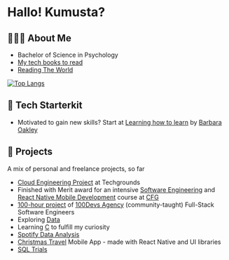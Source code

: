 # Hallo! Kumusta?

## 👩🏻‍💻 About Me

- Bachelor of Science in Psychology
- [My tech books to read](https://github.com/agcdtmr/women-in-tech-books/blob/main/README.md)
- [Reading The World](https://www.goodreads.com/user/show/166974341-a)

[![Top Langs](https://github-readme-stats.vercel.app/api/top-langs/?username=agcdtmr&layout=compact&theme=vision-friendly-dark)](https://github.com/anuraghazra/github-readme-stats)

## 🚀 Tech Starterkit
- Motivated to gain new skills? Start at [Learning how to learn](https://www.coursera.org/learn/learning-how-to-learn) by [Barbara Oakley](https://barbaraoakley.com/)


## 🚧 Projects

A mix of personal and freelance projects, so far
- [Cloud Engineering Project](https://github.com/agcdtmr/techgrounds-anj-dtmr) at Techgrounds
- Finished with Merit award for an intensive [Software Engineering](https://github.com/agcdtmr/cfg_group_project/blob/main/Certificate%2012.04.23.pdf) and [React Native Mobile Development](https://github.com/agcdtmr/christmas-travel/blob/main/Certificate.pdf) course at [CFG](https://codefirstgirls.com/)
- [100-hour project](https://github.com/agcdtmr/100hr-project-others) of [100Devs Agency](https://leonnoel.com/100devs/) (community-taught) Full-Stack Software Engineers
- Exploring [Data](https://github.com/agcdtmr/data)
- Learning [C](https://github.com/agcdtmr/exploring-c) to fulfill my curiosity
- [Spotify Data Analysis](https://github.com/agcdtmr/spotify-data)
- [Christmas Travel](https://github.com/agcdtmr/christmas-travel) Mobile App - made with React Native and UI libraries
- [SQL Trials](https://github.com/agcdtmr/sql-projects)



<!-- ## ❤️‍🔥 I’m passionate about (in no particular order):
- Diversity, Equity, and Inclusion
- Learning
- Psychology 
- Management: Planning, Organizing, Leading
- Community Building
- Reading
- Mental Health
- Data (especially about how datas of women are currently used, not at all used or ‘biasedly’ used)
- Tech development affecting societal evolution -->




<!-- ## ⌛ Spare time

- Learning culture and languanges
- Journalling my [#365DaysOfCode](https://github.com/agcdtmr/365daysofcode) Roadmap
- Adding decks to my Anki and active recalling -->
<!---
agcdtmr/agcdtmr is a ✨ special ✨ repository because its `README.md` (this file) appears on your GitHub profile.
You can click the Preview link to take a look at your changes.
--->
